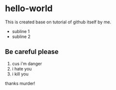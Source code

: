 # hello-world
This is created base on tutorial of github itself by me.
- subline 1
- subline 2

## Be careful please
1. cus i'm danger
2. i hate you
3. i kill you

thanks murder!
